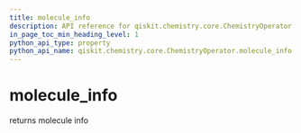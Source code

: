 ```yaml
---
title: molecule_info
description: API reference for qiskit.chemistry.core.ChemistryOperator.molecule_info
in_page_toc_min_heading_level: 1
python_api_type: property
python_api_name: qiskit.chemistry.core.ChemistryOperator.molecule_info
---
```


# molecule\_info

returns molecule info

